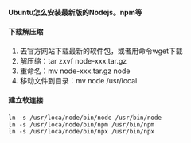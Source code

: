 #### Ubuntu怎么安装最新版的Nodejs。npm等


#### 下载解压缩
1. 去官方网站下载最新的软件包，或者用命令wget下载
2. 解压缩：tar zxvf node-xxx.tar.gz 
3. 重命名：mv node-xxx.tar.gz node
4. 移动文件到目录：mv node /usr/local

#### 建立软连接
```
ln -s /usr/loca/node/bin/node /usr/bin/node
ln -s /usr/loca/node/bin/npm /usr/bin/npm
ln -s /usr/loca/node/bin/npx /usr/bin/npx

```
